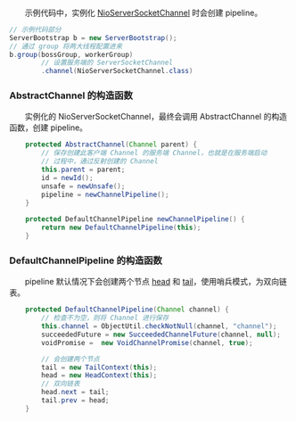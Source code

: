 ###
　　示例代码中，实例化 [NioServerSocketChannel](https://github.com/martin-1992/Netty-Notes/blob/2571fcbffe2cb9588dddf59e76c9b885a0bf8458/%E6%96%B0%E8%BF%9E%E6%8E%A5%E7%9A%84%E6%8E%A5%E5%85%A5/NioServerSocketChannel.md) 时会创建 pipeline。

```java
// 示例代码部分
ServerBootstrap b = new ServerBootstrap();
// 通过 group 将两大线程配置进来
b.group(bossGroup, workerGroup)
        // 设置服务端的 ServerSocketChannel
        .channel(NioServerSocketChannel.class)
```

### AbstractChannel 的构造函数
　　实例化的 NioServerSocketChannel，最终会调用 AbstractChannel 的构造函数，创建 pipeline。

```java
    protected AbstractChannel(Channel parent) {
        // 保存创建此客户端 Channel 的服务端 Channel，也就是在服务端启动
        // 过程中，通过反射创建的 Channel
        this.parent = parent;
        id = newId();
        unsafe = newUnsafe();
        pipeline = newChannelPipeline();
    }
    
    protected DefaultChannelPipeline newChannelPipeline() {
        return new DefaultChannelPipeline(this);
    }
```

### DefaultChannelPipeline 的构造函数
　　pipeline 默认情况下会创建两个节点 [head]() 和 [tail]()，使用哨兵模式，为双向链表。

```java
    protected DefaultChannelPipeline(Channel channel) {
        // 检查不为空，则将 Channel 进行保存
        this.channel = ObjectUtil.checkNotNull(channel, "channel");
        succeededFuture = new SucceededChannelFuture(channel, null);
        voidPromise =  new VoidChannelPromise(channel, true);

        // 会创建两个节点
        tail = new TailContext(this);
        head = new HeadContext(this);
        // 双向链表
        head.next = tail;
        tail.prev = head;
    }
```
